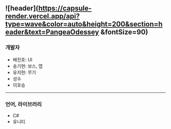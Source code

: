 ![header](https://capsule-render.vercel.app/api?type=wave&color=auto&height=200&section=header&text=PangeaOdessey
&fontSize=90)
----
### 개발자
- 배진호: UI
- 송기현: 보스, 맵
- 유지현: 무기
- 성수
- 이호승
----
### 언어, 라이브러리
- C#
- 유니티
